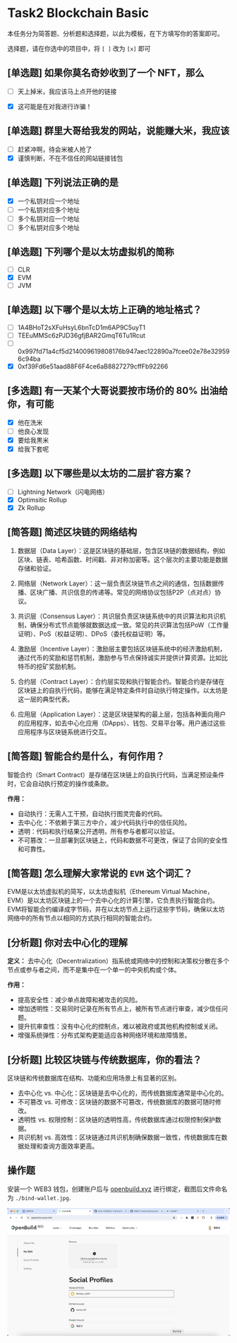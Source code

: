 # Task2 Blockchain Basic

本任务分为简答题、分析题和选择题，以此为模板，在下方填写你的答案即可。

选择题，请在你选中的项目中，将 `[ ]` 改为 `[x]` 即可



## [单选题] 如果你莫名奇妙收到了一个 NFT，那么

- [ ] 天上掉米，我应该马上点开他的链接
- [x] 这可能是在对我进行诈骗！



## [单选题] 群里大哥给我发的网站，说能赚大米，我应该

- [ ] 赶紧冲啊，待会米被人抢了
- [x] 谨慎判断，不在不信任的网站链接钱包

## [单选题] 下列说法正确的是

- [x] 一个私钥对应一个地址
- [ ] 一个私钥对应多个地址
- [ ] 多个私钥对应一个地址
- [ ] 多个私钥对应多个地址

 ## [单选题] 下列哪个是以太坊虚拟机的简称

- [ ] CLR
- [x] EVM
- [ ] JVM

## [单选题] 以下哪个是以太坊上正确的地址格式？

- [ ] 1A4BHoT2sXFuHsyL6bnTcD1m6AP9C5uyT1
- [ ] TEEuMMSc6zPJD36gfjBAR2GmqT6Tu1Rcut
- [ ] 0x997fd71a4cf5d214009619808176b947aec122890a7fcee02e78e329596c94ba
- [x] 0xf39Fd6e51aad88F6F4ce6aB8827279cffFb92266
      
## [多选题] 有一天某个大哥说要按市场价的 80% 出油给你，有可能

- [x] 他在洗米
- [ ] 他良心发现
- [x] 要给我黒米
- [x] 给我下套呢

## [多选题] 以下哪些是以太坊的二层扩容方案？

- [ ] Lightning Network（闪电网络）
- [x] Optimsitic Rollup
- [x] Zk Rollup

## [简答题] 简述区块链的网络结构

1. 数据层（Data Layer）：这是区块链的基础层，包含区块链的数据结构，例如区块、链表、哈希函数、时间戳、非对称加密等。这个层次的主要功能是数据存储和验证。

2. 网络层（Network Layer）：这一层负责区块链节点之间的通信，包括数据传播、区块广播、共识信息的传递等。常见的网络协议包括P2P（点对点）协议。

3. 共识层（Consensus Layer）：共识层负责区块链系统中的共识算法和共识机制，确保分布式节点能够就数据达成一致。常见的共识算法包括PoW（工作量证明）、PoS（权益证明）、DPoS（委托权益证明）等。

4. 激励层（Incentive Layer）：激励层主要包括区块链系统中的经济激励机制，通过代币的奖励和惩罚机制，激励参与节点保持诚实并提供计算资源。比如比特币的挖矿奖励机制。

5. 合约层（Contract Layer）：合约层实现和执行智能合约。智能合约是存储在区块链上的自执行代码，能够在满足特定条件时自动执行特定操作。以太坊是这一层的典型代表。

6. 应用层（Application Layer）：这是区块链架构的最上层，包括各种面向用户的应用程序，如去中心化应用（DApps）、钱包、交易平台等。用户通过这些应用程序与区块链系统进行交互。




## [简答题] 智能合约是什么，有何作用？

智能合约（Smart Contract）是存储在区块链上的自执行代码，当满足预设条件时，它会自动执行预定的操作或条款。

**作用：**

- 自动执行：无需人工干预，自动执行图灵完备的代码。
- 去中心化：不依赖于第三方中介，减少代码执行中的信任风险。
- 透明：代码和执行结果公开透明，所有参与者都可以验证。
- 不可篡改：一旦部署到区块链上，代码和数据不可更改，保证了合同的安全性和可靠性。



## [简答题] 怎么理解大家常说的 `EVM` 这个词汇？

EVM是以太坊虚拟机的简写，以太坊虚拟机（Ethereum Virtual Machine，EVM）是以太坊区块链上的一个去中心化的计算引擎，它负责执行智能合约。EVM将智能合约编译成字节码，并在以太坊节点上运行这些字节码，确保以太坊网络中的所有节点以相同的方式执行相同的智能合约。



## [分析题] 你对去中心化的理解

**定义：**
去中心化（Decentralization）指系统或网络中的控制和决策权分散在多个节点或参与者之间，而不是集中在一个单一的中央机构或个体。

**作用：**
- 提高安全性：减少单点故障和被攻击的风险。
- 增加透明性：交易同时记录在所有节点上，被所有节点进行审查，减少信任问题。
- 提升抗审查性：没有中心化的控制点，难以被政府或其他机构控制或关闭。
- 增强系统弹性：分布式架构更能适应各种网络环境和故障情景。



## [分析题] 比较区块链与传统数据库，你的看法？

区块链和传统数据库在结构、功能和应用场景上有显著的区别。
- 去中心化 vs. 中心化：区块链是去中心化的，而传统数据库通常是中心化的。
- 不可篡改 vs. 可修改：区块链的数据不可篡改，传统数据库的数据可随时修改。
- 透明性 vs. 权限控制：区块链的透明性高，传统数据库通过权限控制保护数据。
- 共识机制 vs. 高效性：区块链通过共识机制确保数据一致性，传统数据库在数据处理和查询方面效率更高。



## 操作题

安装一个 WEB3 钱包，创建账户后与 [openbuild.xyz](https://openbuild.xyz/profile) 进行绑定，截图后文件命名为 `./bind-wallet.jpg`.

![alt czijian-bind-wallet](./bind-wallet.jpg)